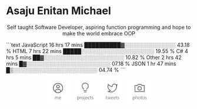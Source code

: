 # Asaju Enitan Michael

<p align="center">
  Self taught Software Developer, aspiring function programming and hope to make the world embrace OOP
</p>
<!--START_SECTION:waka-->
```text
JavaScript   16 hrs 17 mins  ██████████▓░░░░░░░░░░░░░░   43.18 % 
HTML         7 hrs 22 mins   █████░░░░░░░░░░░░░░░░░░░░   19.55 % 
C#           4 hrs 5 mins    ██▓░░░░░░░░░░░░░░░░░░░░░░   10.82 % 
Other        2 hrs 42 mins   █▓░░░░░░░░░░░░░░░░░░░░░░░   07.18 % 
JSON         1 hr 47 mins    █▒░░░░░░░░░░░░░░░░░░░░░░░   04.74 % 
```
<!--END_SECTION:waka-->
<p align="center">
    <a href="https://strae.dev/"><img src="https://github.com/en1tan/en1tan/raw/main/me.svg?sanitize=true" alt="Me" height="70" /></a>
    <!--<a href="https://antfu.me/blog"><img src='https://github.com/en1tan/en1tan/raw/main/blog.svg?sanitize=true' alt="Blog" title="Blog" height='70'/></a>-->
  <a href="https://strae.dev/#projects"><img src='https://github.com/en1tan/en1tan/raw/main/projects.svg?sanitize=true' alt="Projects" title="Projects" height='70'/></a>
  <a href="https://twitter.com/strae_dev"><img src='https://github.com/en1tan/en1tan/raw/main/tweets.svg?sanitize=true' alt="Tweets" title="Tweets" height='70'/></a>
   <a href="https://instagram.com/strae_dev"><img src='https://github.com/en1tan/en1tan/raw/main/photos.svg?sanitize=true' alt="Photos" title="Photos" height='70'/></a>
  <!--<a href="https://github.com/sponsors/en1tan"><img src='https://github.com/en1tan/entan/raw/main/sponsor.svg?sanitize=true' alt="Sponsor" title="Sponsor" height='70'/></a>-->
</p>
